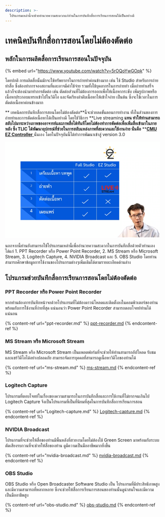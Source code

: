 ```yaml
---
description: >-
  โปรแกรมเหล่านี้จะช่วยอำนวยความสะดวกแก่ท่านในการบันทึกสื่อการเรียนการสอนได้เป็นอย่างดี
---
```


# เทคนิคบันทึกสื่อการสอนโดยไม่ต้องตัดต่อ

## หลักในการผลิตสื่อการเรียนการสอนในปัจจุบัน

{% embed url="https://www.youtube.com/watch?v=5rOQoYwGOpk" %}

&#x20;         โดยปกติ การผลิตสื่อนั้นมักจะใช้ทรัพยากรในการถ่ายทำค่อนข้างมาก เช่น ใช้ Studio สำหรับการถ่ายทำสื่อ ซึ่งต้องทำการจองสถานที่และอาจมีค่าใช้จ่าย รวมทั้งใช้บุคลากรในการถ่ายทำ เมื่อถ่ายทำเสร็จแล้วก็จะต้องนำมาทำการตัดต่อ เช่น ตัดต่อส่วนที่ไม่ต้องการออกเพื่อให้เนื้อหากระชับ เพิ่มรูปภาพหรือเนื้อหาประกอบแทรกเข้าไปในวิดิโอ และจัดเรียงลำดับเนื้อหาให้เข้าใจง่าย เป็นต้น ซึ่งจะใช้เวลาในการตัดต่อเนื้อหาค่อนข้างมาก &#x20;

**          เทคนิคการบันทึกสื่อการสอนโดยไม่ต้องตัดต่อ**นี้จะช่วยลดขั้นตอนการทำงาน ทั้งในส่วนของการถ่ายทำและการตัดต่อเนื้อหาได้เป็นอย่างดี โดยใช้วิธีการ **Live streaming **แทน  ทำให้ท่านสามารถสลับไปมาระหว่างภาพของอาจารย์และภาพสื่อได้ทันทีโดยไม่ต้องทำการตัดต่อเพื่อเพิ่มสื่อเข้ามาในภายหลัง  ซึ่ง TLIC ได้พัฒนาอุปกรณ์ที่ช่วยในการสลับแหล่งภาพที่สะดวกและใช้งานง่าย นั่นคือ** **[**CMU EZ Controller** ](../../manual/ez-studio-controller/)นั่นเอง  โดยในปัจจุบันนี้ได้ทำการพัฒนาเข้าสู่ version 3.0&#x20;

![](<../../.gitbook/assets/image (176).png>)

&#x20;         นอกจากนี้ท่านยังสามารถใช้โปรแกรมเหล่านี้เพื่ออำนวยความสะดวกในการบันทึกสื่อด้วยตัวท่านเอง ได้แก่ 1. PPT Recorder หรือ Power Point Recorder, 2. MS Stream หรือ Microsoft Stream, 3. Logitech Capture, 4. NVIDIA Broadcast และ 5. OBS Studio  โดยท่านสามารถศึกษาข้อมูลการใช้งานของโปรแกรมต่างๆเพิ่มเติมได้ตามรายละเอียดด้านล่าง

## โปรแกรมช่วยบันทึกสื่อการเรียนการสอนโดยไม่ต้องตัดต่อ

### PPT Recorder หรือ Power Point Recorder

หากท่านต้องการบันทึกหน้าจอด้วยโปรแกรมที่ไม่ต้องดาวน์โหลดและติดตั้งลงในคอมพิวเตอร์ของท่าน พร้อมกับการใช้งานที่ง่ายที่สุด แน่นอนว่า Power Point Recorder สามารถตอบโจทย์ท่านได้แน่นอน

{% content-ref url="ppt-recorder.md" %}
[ppt-recorder.md](ppt-recorder.md)
{% endcontent-ref %}

### MS Stream หรือ Microsoft Stream

MS Stream หรือ Microsoft Stream เป็นแพลตฟอร์มที่จะช่วยให้ท่านสามารถอัปโหลด รับชม และแชร์วิดีโอได้อย่างปลอดภัย สามารถจัดการบุคคลที่สามารถดูเนื้อหาวิดีโอของท่านได้

{% content-ref url="ms-stream.md" %}
[ms-stream.md](ms-stream.md)
{% endcontent-ref %}

### Logitech Capture

โปรแกรมที่ตอบโจทย์ในเรื่องของความสามารถในการบันทึกสื่อและการใช้งานที่ไม่ยากจนเกินไป Logitech Capture จึงเป็นโปรแกรมที่เป็นที่นิยมที่สุดในการบันทึกสื่อการเรียนการสอน

{% content-ref url="Logitech-capture.md" %}
[Logitech-capture.md](Logitech-capture.md)
{% endcontent-ref %}

### NVIDIA Broadcast

โปรแกรมที่จะช่วยให้สื่อของท่านมีพื้นหลังที่สวยงามโดยไม่ต้องใช้ Green Screen มาพร้อมกับระบบตัดเสียงรบกวนที่จะช่วยให้สื่อของท่าน ดูมีความเป็นมืออาชีพมากยิ่งขึ้น

{% content-ref url="nvidia-broadcast.md" %}
[nvidia-broadcast.md](nvidia-broadcast.md)
{% endcontent-ref %}

### OBS Studio

OBS Studio หรือ Open Broadcaster Software Studio เป็น โปรแกรมที่มีประสิทธิภาพสูง และมีความสามารถที่หลากหลาย ซึ่งจะช่วยให้สื่อการเรียนการสอนของท่านนั้นดูน่าสนใจและมีความเป็นมืออาชีพสูง

{% content-ref url="obs-studio.md" %}
[obs-studio.md](obs-studio.md)
{% endcontent-ref %}

